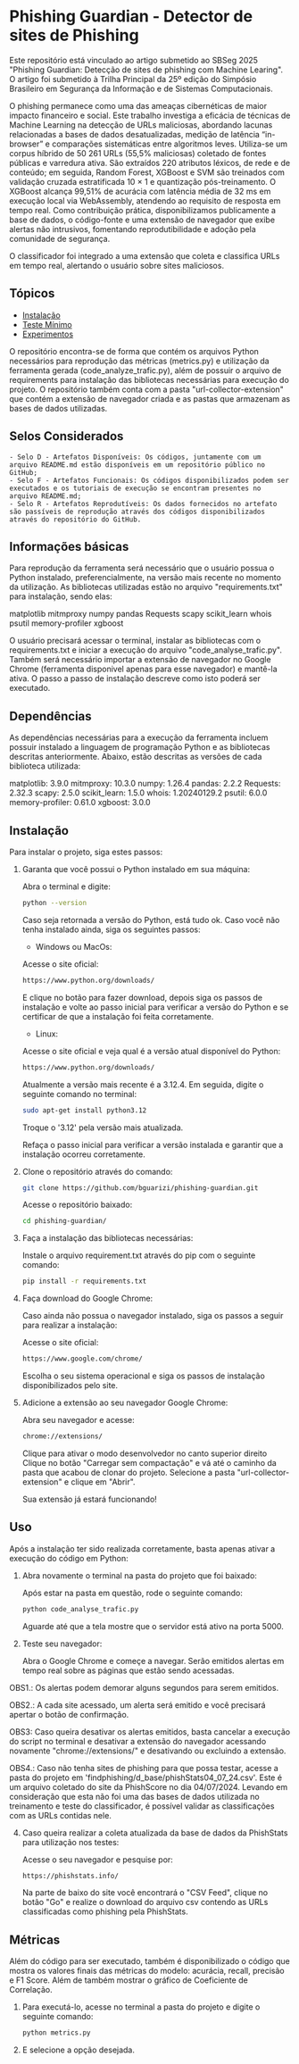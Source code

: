 # Phishing Guardian - Detector de sites de Phishing

Este repositório está vinculado ao artigo submetido ao SBSeg 2025 "Phishing Guardian: Detecção de sites de phishing com Machine Learing". O artigo foi submetido à Trilha Principal da 25º edição do Simpósio Brasileiro em Segurança da Informação e de Sistemas Computacionais.

O phishing permanece como uma das ameaças cibernéticas de maior impacto financeiro e social. Este trabalho investiga a eficácia de técnicas de Machine Learning na detecção de URLs maliciosas, abordando lacunas relacionadas a bases de dados desatualizadas, medição de latência “in-browser” e comparações sistemáticas entre algoritmos leves. Utiliza-se um corpus híbrido de 50 261 URLs (55,5\% maliciosas) coletado de fontes públicas e varredura ativa. São extraídos 220 atributos léxicos, de rede e de conteúdo; em seguida, Random Forest, XGBoost e SVM são treinados com validação cruzada estratificada 10 × 1 e quantização pós-treinamento. O XGBoost alcança 99,51\% de acurácia com latência média de 32 ms em execução local via WebAssembly, atendendo ao requisito de resposta em tempo real. Como contribuição prática, disponibilizamos publicamente a base de dados, o código-fonte e uma extensão de navegador que exibe alertas não intrusivos, fomentando reprodutibilidade e adoção pela comunidade de segurança.

O classificador foi integrado a uma extensão que coleta e classifica URLs em tempo real, alertando o usuário sobre sites maliciosos.

## Tópicos

- [Instalação](#instalação)
- [Teste Mínimo](#uso)
- [Experimentos](#metricas)

O repositório encontra-se de forma que contém os arquivos Python necessários para reprodução das métricas (metrics.py) e utilização da ferramenta gerada (code_analyze_trafic.py), além de possuir o arquivo de requirements para instalação das bibliotecas necessárias para execução do projeto. O repositório também conta com a pasta "url-collector-extension" que contém a extensão de navegador criada e as pastas que armazenam as bases de dados utilizadas.

## Selos Considerados

    - Selo D - Artefatos Disponíveis: Os códigos, juntamente com um arquivo README.md estão disponíveis em um repositório público no GitHub;
    - Selo F - Artefatos Funcionais: Os códigos disponibilizados podem ser executados e os tutoriais de execução se encontram presentes no arquivo README.md;
    - Selo R - Artefatos Reprodutíveis: Os dados fornecidos no artefato são passíveis de reprodução através dos códigos disponibilizados através do repositório do GitHub.

## Informações básicas

Para reprodução da ferramenta será necessário que o usuário possua o Python instalado, preferencialmente, na versão mais recente no momento da utilização. As bibliotecas utilizadas estão no arquivo "requirements.txt" para instalação, sendo elas:

matplotlib
mitmproxy
numpy
pandas
Requests
scapy
scikit_learn
whois
psutil
memory-profiler
xgboost

O usuário precisará acessar o terminal, instalar as bibliotecas com o requirements.txt e iniciar a execução do arquivo "code_analyse_trafic.py". Também será necessário importar a extensão de navegador no Google Chrome (ferramenta disponivel apenas para esse navegador) e mantê-la ativa. O passo a passo de instalação descreve como isto poderá ser executado.

## Dependências

As dependências necessárias para a execução da ferramenta incluem possuir instalado a linguagem de programação Python e as bibliotecas descritas anteriormente. Abaixo, estão descritas as versões de cada biblioteca utilizada:

matplotlib: 3.9.0
mitmproxy: 10.3.0
numpy: 1.26.4
pandas: 2.2.2
Requests: 2.32.3
scapy: 2.5.0
scikit_learn: 1.5.0
whois: 1.20240129.2
psutil: 6.0.0
memory-profiler: 0.61.0
xgboost: 3.0.0

## Instalação

Para instalar o projeto, siga estes passos:

1. Garanta que você possui o Python instalado em sua máquina:

    Abra o terminal e digite: 

    ```bash
    python --version
    ```

    Caso seja retornada a versão do Python, está tudo ok. Caso você não tenha instalado ainda, siga os seguintes passos:

    - Windows ou MacOs:

    Acesse o site oficial:

    ```bash
    https://www.python.org/downloads/
    ```
    E clique no botão para fazer download, depois siga os passos de instalação e volte ao passo inicial para verificar a versão do Python e se certificar de que a instalação foi feita corretamente.

    - Linux:

    Acesse o site oficial e veja qual é a versão atual disponível do Python:

    ```bash
    https://www.python.org/downloads/
    ```

    Atualmente a versão mais recente é a 3.12.4.
    Em seguida, digite o seguinte comando no terminal:

    ```bash
    sudo apt-get install python3.12
    ```

    Troque o '3.12' pela versão mais atualizada.

    Refaça o passo inicial para verificar a versão instalada e garantir que a instalação ocorreu corretamente.

2. Clone o repositório através do comando:

    ```bash
    git clone https://github.com/bguarizi/phishing-guardian.git
    ```

    Acesse o repositório baixado:

    ```bash
    cd phishing-guardian/
    ```

3. Faça a instalação das bibliotecas necessárias:

   Instale o arquivo requirement.txt através do pip com o seguinte comando:

    ```bash
    pip install -r requirements.txt
    ```

4. Faça download do Google Chrome:

    Caso ainda não possua o navegador instalado, siga os passos a seguir para realizar a instalação:

    Acesse o site oficial:

    ```bash
    https://www.google.com/chrome/
    ```

    Escolha o seu sistema operacional e siga os passos de instalação disponibilizados pelo site.

5. Adicione a extensão ao seu navegador Google Chrome:

    Abra seu navegador e acesse:

    ```bash
    chrome://extensions/
    ```

    Clique para ativar o modo desenvolvedor no canto superior direito
    Clique no botão "Carregar sem compactação" e vá até o caminho da pasta que acabou de clonar do projeto.
    Selecione a pasta "url-collector-extension" e clique em "Abrir".

    Sua extensão já estará funcionando!


## Uso

Após a instalação ter sido realizada corretamente, basta apenas ativar a execução do código em Python:

1. Abra novamente o terminal na pasta do projeto que foi baixado:

    Após estar na pasta em questão, rode o seguinte comando:

    ```bash
    python code_analyse_trafic.py
    ```

    Aguarde até que a tela mostre que o servidor está ativo na porta 5000.

3. Teste seu navegador:

    Abra o Google Chrome e começe a navegar. 
    Serão emitidos alertas em tempo real sobre as páginas que estão sendo acessadas.

OBS1.: Os alertas podem demorar alguns segundos para serem emitidos.

OBS2.: A cada site acessado, um alerta será emitido e você precisará apertar o botão de confirmação.

OBS3: Caso queira desativar os alertas emitidos, basta cancelar a execução do script no terminal e desativar a extensão do navegador acessando novamente "chrome://extensions/" e desativando ou excluindo a extensão.

OBS4.: Caso não tenha sites de phishing para que possa testar, acesse a pasta do projeto em 'findphishing/d_base/phishStats04_07_24.csv'. Este é um arquivo coletado do site da PhishScore no dia 04/07/2024. Levando em consideração que esta não foi uma das bases de dados utilizada no treinamento e teste do classificador, é possível validar as classificações com as URLs contidas nele.

4. Caso queira realizar a coleta atualizada da base de dados da PhishStats para utilização nos testes:

    Acesse o seu navegador e pesquise por:

    ```bash
    https://phishstats.info/
    ```

    Na parte de baixo do site você encontrará o "CSV Feed", clique no botão "Go" e realize o download do arquivo csv contendo as URLs classificadas como phishing pela PhishStats.


## Métricas

Além do código para ser executado, também é disponibilizado o código que mostra os valores finais das métricas do modelo: acurácia, recall, precisão e F1 Score. Além de também mostrar o gráfico de Coeficiente de Correlação.

1. Para executá-lo, acesse no terminal a pasta do projeto e digite o seguinte comando:

    ```bash
    python metrics.py
    ```

2. E selecione a opção desejada.